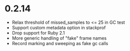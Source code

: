 # 0.2.14

* Relax threshold of missed_samples to <= 25 in GC test
* Support custom metadata option in stackprof
* Drop support for Ruby 2.1
* More generic handling of "fake" frame names
* Record marking and sweeping as fake gc calls
